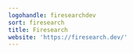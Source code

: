 ```yaml
---
logohandle: firesearchdev
sort: firesearch
title: Firesearch
website: 'https://firesearch.dev/'
---
```

